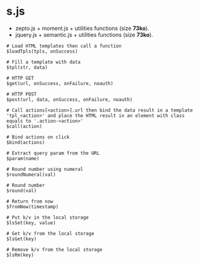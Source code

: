 # s.js

- zepto.js + moment.js + utilities functions (size **73ko**).
- jquery.js + semantic.js + utilities functions (size **73ko**).

```
# Load HTML templates then call a function
$loadTpls(tpls, onSuccess)

# Fill a template with data
$tpl(str, data)

# HTTP GET
$get(url, onSuccess, onFailure, noauth)

# HTTP POST
$post(url, data, onSuccess, onFailure, noauth)

# Call actions[<action>].url then bind the data result in a template 'tpl_<action>' and place the HTML result in an element with class equals to '.action-<action>'
$call(action)

# Bind actions on click
$bind(actions)

# Extract query param from the URL
$param(name)

# Round number using numeral
$roundNumeral(val)

# Round number
$round(val)

# Return from now
$fromNow(timestamp)

# Put k/v in the local storage
$lsSet(key, value)

# Get k/v from the local storage
$lsGet(key)

# Remove k/v from the local storage
$lsRm(key)
```

